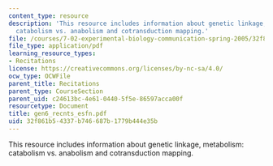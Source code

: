```yaml
---
content_type: resource
description: 'This resource includes information about genetic linkage, metabolism:
  catabolism vs. anabolism and cotransduction mapping.'
file: /courses/7-02-experimental-biology-communication-spring-2005/32f861b54337b746687b1779b444e35b_gen6_recnts_esfn.pdf
file_type: application/pdf
learning_resource_types:
- Recitations
license: https://creativecommons.org/licenses/by-nc-sa/4.0/
ocw_type: OCWFile
parent_title: Recitations
parent_type: CourseSection
parent_uid: c24613bc-4e61-0440-5f5e-86597acca00f
resourcetype: Document
title: gen6_recnts_esfn.pdf
uid: 32f861b5-4337-b746-687b-1779b444e35b
---
```

This resource includes information about genetic linkage, metabolism: catabolism vs. anabolism and cotransduction mapping.